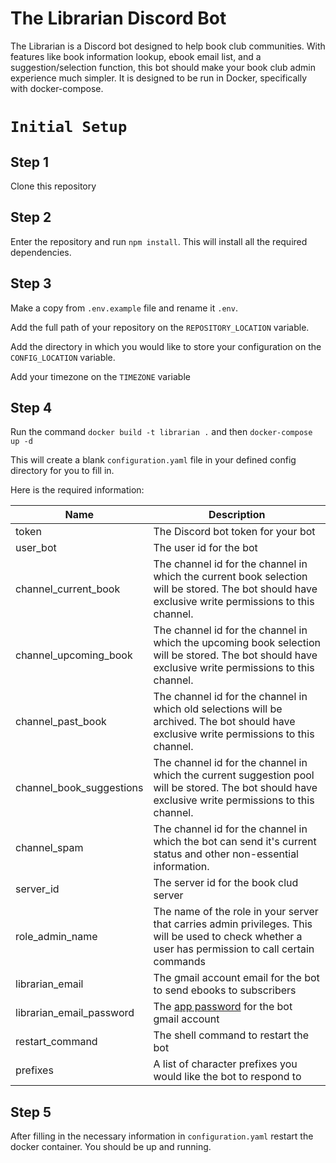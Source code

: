 # The Librarian Discord Bot
The Librarian is a Discord bot designed to help book club communities. With features like book information lookup, ebook email list, and a suggestion/selection function, this bot should make your book club admin experience much simpler. It is designed to be run in Docker, specifically with docker-compose.

# `Initial Setup`

## Step 1
Clone this repository

## Step 2
Enter the repository and run `npm install`. This will install all the required dependencies.

## Step 3
Make a copy from `.env.example` file and rename it `.env`.

Add the full path of your repository on the `REPOSITORY_LOCATION` variable.

Add the directory in which you would like to store your configuration on the `CONFIG_LOCATION` variable.

Add your timezone on the `TIMEZONE` variable

## Step 4
Run the command `docker build -t librarian .` and then `docker-compose up -d`

This will create a blank `configuration.yaml` file in your defined config directory for you to fill in.

Here is the required information:

| Name | Description
| ---- | -----------
| token | The Discord bot token for your bot
| user_bot | The user id for the bot
| channel_current_book | The channel id for the channel in which the current book selection will be stored. The bot should have exclusive write permissions to this channel.
| channel_upcoming_book | The channel id for the channel in which the upcoming book selection will be stored. The bot should have exclusive write permissions to this channel.
| channel_past_book | The channel id for the channel in which old selections will be archived. The bot should have exclusive write permissions to this channel.
| channel_book_suggestions | The channel id for the channel in which the current suggestion pool will be stored. The bot should have exclusive write permissions to this channel.
| channel_spam | The channel id for the channel in which the bot can send it's current status and other non-essential information.
| server_id | The server id for the book clud server
| role_admin_name | The name of the role in your server that carries admin privileges. This will be used to check whether a user has permission to call certain commands
| librarian_email | The gmail account email for the bot to send ebooks to subscribers
| librarian_email_password | The [app password](https://support.google.com/accounts/answer/185833?hl=en) for the bot gmail account
| restart_command | The shell command to restart the bot
| prefixes | A list of character prefixes you would like the bot to respond to

## Step 5

After filling in the necessary information in `configuration.yaml` restart the docker container. You should be up and running.